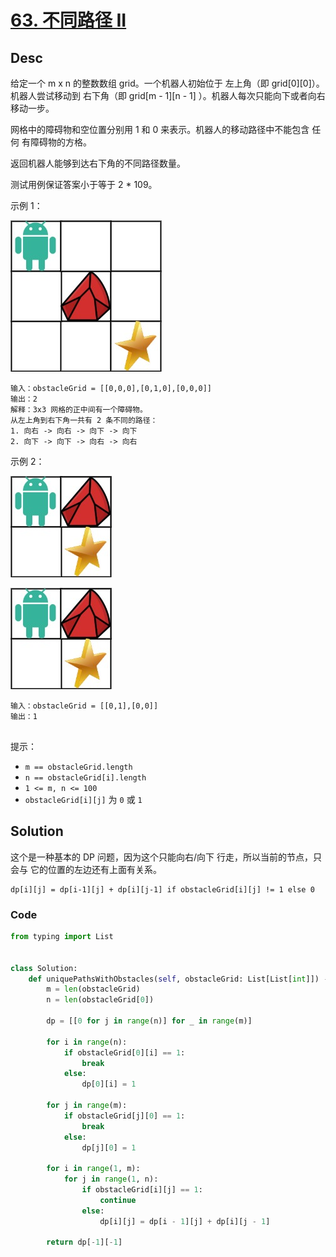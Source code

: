 # [63. 不同路径 II](https://leetcode.cn/problems/unique-paths-ii/description/?envType=daily-question&envId=2025-02-08)

## Desc

给定一个 m x n 的整数数组 grid。一个机器人初始位于 左上角（即 grid[0][0]）。机器人尝试移动到 右下角（即 grid[m - 1][n - 1]
）。机器人每次只能向下或者向右移动一步。

网格中的障碍物和空位置分别用 1 和 0 来表示。机器人的移动路径中不能包含 任何 有障碍物的方格。

返回机器人能够到达右下角的不同路径数量。

测试用例保证答案小于等于 2 * 109。

示例 1：

![](https://raw.githubusercontent.com/Carmenliukang/leetcode/master/images/unique-paths-ii-1.png)

```
输入：obstacleGrid = [[0,0,0],[0,1,0],[0,0,0]]
输出：2
解释：3x3 网格的正中间有一个障碍物。
从左上角到右下角一共有 2 条不同的路径：
1. 向右 -> 向右 -> 向下 -> 向下
2. 向下 -> 向下 -> 向右 -> 向右

```

示例 2：

![](https://raw.githubusercontent.com/Carmenliukang/leetcode/master/images/unique-paths-ii-2.png)

![](https://raw.githubusercontent.com/Carmenliukang/leetcode/master/images/unique-paths-ii-2.png)

```
输入：obstacleGrid = [[0,1],[0,0]]
输出：1
 
```

提示：

- `m == obstacleGrid.length`
- `n == obstacleGrid[i].length`
- `1 <= m, n <= 100`
- `obstacleGrid[i][j]` 为 `0` 或 `1`

## Solution

这个是一种基本的 DP 问题，因为这个只能向右/向下 行走，所以当前的节点，只会与 它的位置的左边还有上面有关系。

```
dp[i][j] = dp[i-1][j] + dp[i][j-1] if obstacleGrid[i][j] != 1 else 0
```

### Code

```python
from typing import List


class Solution:
    def uniquePathsWithObstacles(self, obstacleGrid: List[List[int]]) -> int:
        m = len(obstacleGrid)
        n = len(obstacleGrid[0])

        dp = [[0 for j in range(n)] for _ in range(m)]

        for i in range(n):
            if obstacleGrid[0][i] == 1:
                break
            else:
                dp[0][i] = 1

        for j in range(m):
            if obstacleGrid[j][0] == 1:
                break
            else:
                dp[j][0] = 1

        for i in range(1, m):
            for j in range(1, n):
                if obstacleGrid[i][j] == 1:
                    continue
                else:
                    dp[i][j] = dp[i - 1][j] + dp[i][j - 1]

        return dp[-1][-1]

```